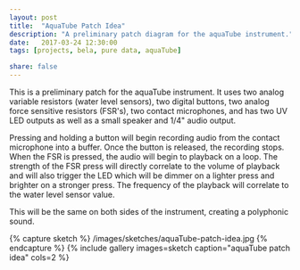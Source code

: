 ```yaml
---
layout: post
title:  "AquaTube Patch Idea"
description: "A preliminary patch diagram for the aquaTube instrument."
date:   2017-03-24 12:30:00
tags: [projects, bela, pure data, aquaTube]

share: false
---
```


This is a preliminary patch for the aquaTube instrument. It uses two analog variable resistors (water level sensors), two digital buttons, two analog force sensitive resistors (FSR's), two contact microphones, and has two UV LED outputs as well as a small speaker and 1/4" audio output.

Pressing and holding a button will begin recording audio from the contact microphone into a buffer. Once the button is released, the recording stops. When the FSR is pressed, the audio will begin to playback on a loop. The strength of the FSR press will directly correlate to the volume of playback and will also trigger the LED which will be dimmer on a lighter press and brighter on a stronger press. The frequency of the playback will correlate to the water level sensor value.

This will be the same on both sides of the instrument, creating a polyphonic sound.

{% capture sketch %}
  /images/sketches/aquaTube-patch-idea.jpg
{% endcapture %}
{% include gallery images=sketch caption="aquaTube patch idea" cols=2 %}
